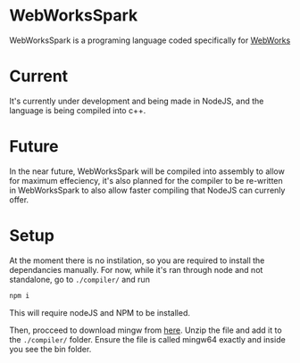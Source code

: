 # WebWorksSpark
WebWorksSpark is a programing language coded specifically for [WebWorks](https://webworkshub.online)

# Current
It's currently under development and being made in NodeJS, and the language is being compiled into c++.

# Future
In the near future, WebWorksSpark will be compiled into assembly to allow for maximum effeciency, it's also planned for the compiler to be re-written in WebWorksSpark to also allow faster compiling that NodeJS can currenly offer.

# Setup
At the moment there is no instilation, so you are required to install the dependancies manually. For now, while it's ran through node and not standalone, go to `./compiler/` and run
```sh
npm i
```
This will require nodeJS and NPM to be installed.

Then, procceed to download mingw from [here](https://sourceforge.net/projects/mingw-w64/files/mingw-w64/mingw-w64-release/). Unzip the file and add it to the `./compiler/` folder. Ensure the file is called mingw64 exactly and inside you see the bin folder.